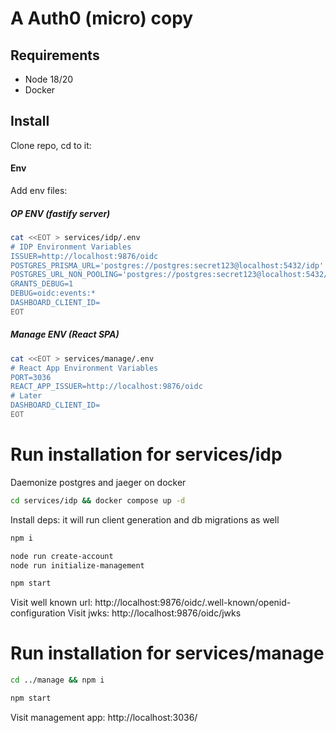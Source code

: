 # A Auth0 (micro) copy

## Requirements

- Node 18/20
- Docker

## Install

Clone repo, cd to it:

#### Env

Add env files:

##### OP ENV (fastify server)
```sh
cat <<EOT > services/idp/.env
# IDP Environment Variables
ISSUER=http://localhost:9876/oidc
POSTGRES_PRISMA_URL='postgres://postgres:secret123@localhost:5432/idp'
POSTGRES_URL_NON_POOLING='postgres://postgres:secret123@localhost:5432/idp'
GRANTS_DEBUG=1
DEBUG=oidc:events:*
DASHBOARD_CLIENT_ID=
EOT
```


##### Manage ENV (React SPA)
```sh
cat <<EOT > services/manage/.env
# React App Environment Variables
PORT=3036
REACT_APP_ISSUER=http://localhost:9876/oidc
# Later
DASHBOARD_CLIENT_ID=
EOT
```


# Run installation for services/idp

Daemonize postgres and jaeger on docker

```sh
cd services/idp && docker compose up -d
```

Install deps: it will run client generation and db migrations as well

```sh
npm i
```

```sh
node run create-account
node run initialize-management
```

```sh
npm start
```

Visit well known url: http://localhost:9876/oidc/.well-known/openid-configuration
Visit jwks: http://localhost:9876/oidc/jwks

# Run installation for services/manage
```sh
cd ../manage && npm i
```

```sh
npm start
```

Visit management app: http://localhost:3036/